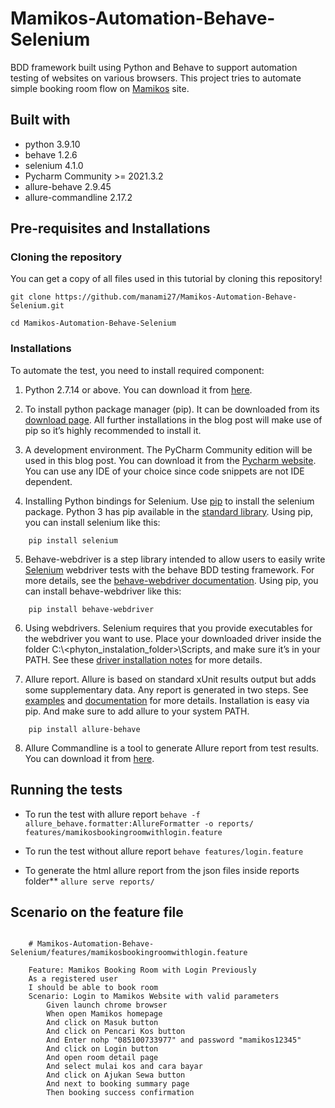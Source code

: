 # Mamikos-Automation-Behave-Selenium

BDD framework built using Python and Behave to support automation testing of websites on various browsers. This project tries to automate simple booking room flow on [Mamikos](mamikos) site.

## Built with

* python 3.9.10
* behave 1.2.6
* selenium 4.1.0
* Pycharm Community >= 2021.3.2
* allure-behave 2.9.45
* allure-commandline 2.17.2

## Pre-requisites and Installations

### Cloning the repository
You can get a copy of all files used in this tutorial by cloning this repository!

```shell
git clone https://github.com/manami27/Mamikos-Automation-Behave-Selenium.git
```
```shell
cd Mamikos-Automation-Behave-Selenium
```

### Installations
To automate the test, you need to install required component:

1. Python 2.7.14 or above. You can download it from [here](https://www.python.org/downloads/release/python-360/). 

2. To install python package manager (pip). It can be downloaded from its [download page](https://pip.pypa.io/en/stable/installation/). All further installations in the blog post will make use of pip so it’s highly recommended to install it.

3. A development environment. The PyCharm Community edition will be used in this blog post. You can download it from the [Pycharm website](https://www.jetbrains.com/pycharm/). You can use any IDE of your choice since code snippets are not IDE dependent.

4. Installing Python bindings for Selenium. Use [pip](https://pip.pypa.io/en/latest/installation/) to install the selenium package. Python 3 has pip available in the [standard library](https://docs.python.org/3/installing/index.html). Using pip, you can install selenium like this:
```
    pip install selenium
```

5. Behave-webdriver is a step library intended to allow users to easily write [Selenium](http://seleniumhq.org/) webdriver tests with the behave BDD testing framework. For more details, see the [behave-webdriver documentation](https://behave-webdriver.readthedocs.io/en/stable/). Using pip, you can install behave-webdriver like this:
```
    pip install behave-webdriver
```

6. Using webdrivers. Selenium requires that you provide executables for the webdriver you want to use. Place your downloaded driver inside the folder C:\\<phyton_instalation_folder>\Scripts, and make sure it’s in your PATH. See these [driver installation notes](https://selenium-python.readthedocs.io/installation.html#drivers) for more details.

7. Allure report. Allure is based on standard xUnit results output but adds some supplementary data. Any report is generated in two steps. See [examples](https://github.com/allure-examples) and [documentation](https://github.com/allure-framework/allure1/wiki) for more details. Installation is easy via pip. And make sure to add allure to your system PATH.
```
    pip install allure-behave
```
8. Allure Commandline is a tool to generate Allure report from test results. You can download it from [here](https://docs.qameta.io/allure/).

Running the tests
----------------
* To run the test with allure report
```behave -f allure_behave.formatter:AllureFormatter -o reports/ features/mamikosbookingroomwithlogin.feature```

* To run the test without allure report
```behave features/login.feature```

* To generate the html allure report from the json files inside reports folder**
```allure serve reports/```


Scenario on the feature file
------------------------

```gherkin

    # Mamikos-Automation-Behave-Selenium/features/mamikosbookingroomwithlogin.feature

    Feature: Mamikos Booking Room with Login Previously
    As a registered user
    I should be able to book room 
    Scenario: Login to Mamikos Website with valid parameters
        Given launch chrome browser
        When open Mamikos homepage
        And click on Masuk button
        And click on Pencari Kos button
        And Enter nohp "085100733977" and password "mamikos12345"
        And click on Login button
        And open room detail page
        And select mulai kos and cara bayar
        And click on Ajukan Sewa button
        And next to booking summary page
        Then booking success confirmation
 ```
